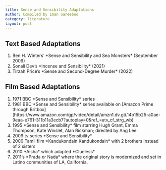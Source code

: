 ```yaml
---
title: Sense and Sensibility Adaptations
author: Compiled by Iman Gareeboo
category: literature
layout: post
---
```


## Text Based Adaptations
<ol>
<li> Ben H. Winters’ *Sense and Sensibility and Sea Monsters* (September 2009)</li>
<li>Sonali Dev’s *Incense and Sensibility* (2021)</li>
<li> Tirzah Price’s *Sense and Second-Degree Murder* (2022)</li>
</ol>

## Film Based Adaptations 
<ol>
<li>1971 BBC *Sense and Sensibility* series</li>
<li>1981 BBC *Sense and Sensibility* series available on [Amazon Prime through Britbox](https://www.amazon.com/gp/video/detail/amzn1.dv.gti.14b15b25-a0ae-9eaa-e761-311b11a3ecb7?autoplay=0&ref_=atv_cf_strg_wb)</li>
<li>1995 *Sense and Sensibility* film starring Hugh Grant, Emma Thompson, Kate Winslet, Alan Rickman; directed by Ang Lee</li>
<li>2009 tv series *Sense and Sensibility*</li>
<li>2000 Tamil film *Kandukondain Kandukondain* with 2 brothers instead of 2 sisters</li>
<li>2010 *Aisha* which adapted *Clueless*</li>
<li> 2011’s *Prada or Nada* where the original story is modernized and set in Latino communities of LA, California.</li>
</ol>


